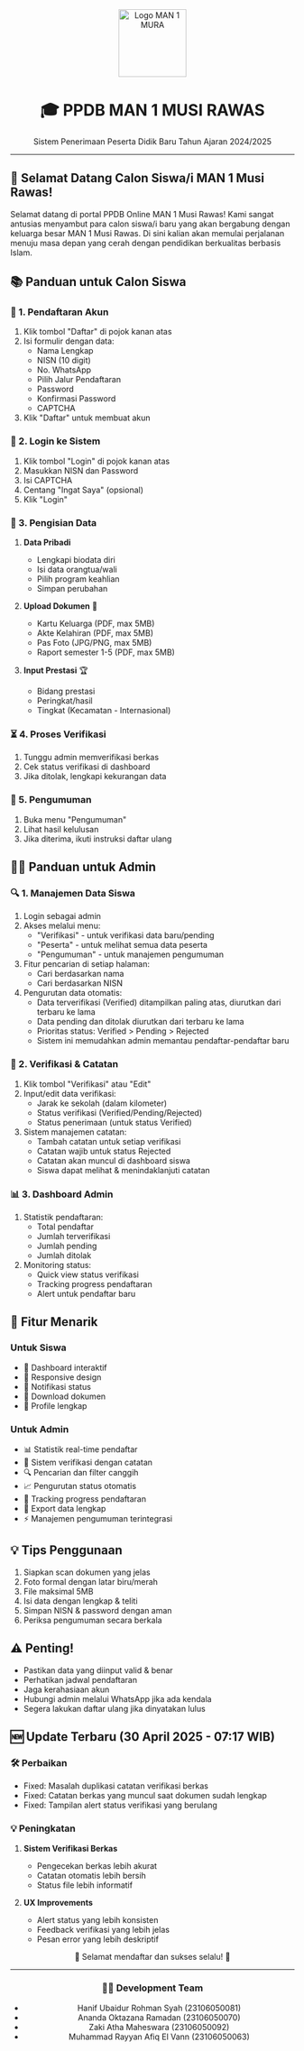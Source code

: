 <div align="center">
  <img src="https://freeimghost.net/images/2025/04/04/logo_kemenag.png" alt="Logo MAN 1 MURA" width="120">
  <h1>🎓 PPDB MAN 1 MUSI RAWAS</h1>
  <p>Sistem Penerimaan Peserta Didik Baru Tahun Ajaran 2024/2025</p>
</div>

---

## 🌟 Selamat Datang Calon Siswa/i MAN 1 Musi Rawas!

Selamat datang di portal PPDB Online MAN 1 Musi Rawas! Kami sangat antusias menyambut para calon siswa/i baru yang akan bergabung dengan keluarga besar MAN 1 Musi Rawas. Di sini kalian akan memulai perjalanan menuju masa depan yang cerah dengan pendidikan berkualitas berbasis Islam.

## 📚 Panduan untuk Calon Siswa

### 🔑 1. Pendaftaran Akun
1. Klik tombol "Daftar" di pojok kanan atas
2. Isi formulir dengan data:
   - Nama Lengkap
   - NISN (10 digit)
   - No. WhatsApp
   - Pilih Jalur Pendaftaran
   - Password
   - Konfirmasi Password
   - CAPTCHA
3. Klik "Daftar" untuk membuat akun

### 🔐 2. Login ke Sistem
1. Klik tombol "Login" di pojok kanan atas
2. Masukkan NISN dan Password
3. Isi CAPTCHA
4. Centang "Ingat Saya" (opsional)
5. Klik "Login"

### 📝 3. Pengisian Data
1. **Data Pribadi**
   - Lengkapi biodata diri
   - Isi data orangtua/wali
   - Pilih program keahlian
   - Simpan perubahan

2. **Upload Dokumen** 📎
   - Kartu Keluarga (PDF, max 5MB)
   - Akte Kelahiran (PDF, max 5MB)
   - Pas Foto (JPG/PNG, max 5MB)
   - Raport semester 1-5 (PDF, max 5MB)

3. **Input Prestasi** 🏆
   - Bidang prestasi
   - Peringkat/hasil
   - Tingkat (Kecamatan - Internasional)

### ⏳ 4. Proses Verifikasi
1. Tunggu admin memverifikasi berkas
2. Cek status verifikasi di dashboard
3. Jika ditolak, lengkapi kekurangan data

### 📢 5. Pengumuman
1. Buka menu "Pengumuman"
2. Lihat hasil kelulusan
3. Jika diterima, ikuti instruksi daftar ulang

## 👨‍💼 Panduan untuk Admin

### 🔍 1. Manajemen Data Siswa
1. Login sebagai admin
2. Akses melalui menu:
   - "Verifikasi" - untuk verifikasi data baru/pending
   - "Peserta" - untuk melihat semua data peserta
   - "Pengumuman" - untuk manajemen pengumuman
3. Fitur pencarian di setiap halaman:
   - Cari berdasarkan nama
   - Cari berdasarkan NISN
4. Pengurutan data otomatis:
   - Data terverifikasi (Verified) ditampilkan paling atas, diurutkan dari terbaru ke lama
   - Data pending dan ditolak diurutkan dari terbaru ke lama  
   - Prioritas status: Verified > Pending > Rejected
   - Sistem ini memudahkan admin memantau pendaftar-pendaftar baru

### 📏 2. Verifikasi & Catatan
1. Klik tombol "Verifikasi" atau "Edit"
2. Input/edit data verifikasi:
   - Jarak ke sekolah (dalam kilometer)
   - Status verifikasi (Verified/Pending/Rejected)
   - Status penerimaan (untuk status Verified)
3. Sistem manajemen catatan:
   - Tambah catatan untuk setiap verifikasi
   - Catatan wajib untuk status Rejected
   - Catatan akan muncul di dashboard siswa
   - Siswa dapat melihat & menindaklanjuti catatan

### 📊 3. Dashboard Admin
1. Statistik pendaftaran:
   - Total pendaftar
   - Jumlah terverifikasi
   - Jumlah pending
   - Jumlah ditolak
2. Monitoring status:
   - Quick view status verifikasi
   - Tracking progress pendaftaran
   - Alert untuk pendaftar baru

## 🎨 Fitur Menarik

### Untuk Siswa
- 🎯 Dashboard interaktif
- 📱 Responsive design
- 🔔 Notifikasi status
- 📄 Download dokumen
- 👥 Profile lengkap

### Untuk Admin
- 📊 Statistik real-time pendaftar
- 📝 Sistem verifikasi dengan catatan
- 🔍 Pencarian dan filter canggih
- 📈 Pengurutan status otomatis
- 🎯 Tracking progress pendaftaran
- 📩 Export data lengkap
- ⚡ Manajemen pengumuman terintegrasi

## 💡 Tips Penggunaan
1. Siapkan scan dokumen yang jelas
2. Foto formal dengan latar biru/merah
3. File maksimal 5MB
4. Isi data dengan lengkap & teliti
5. Simpan NISN & password dengan aman
6. Periksa pengumuman secara berkala

## ⚠️ Penting!
- Pastikan data yang diinput valid & benar
- Perhatikan jadwal pendaftaran
- Jaga kerahasiaan akun
- Hubungi admin melalui WhatsApp jika ada kendala
- Segera lakukan daftar ulang jika dinyatakan lulus

## 🆕 Update Terbaru (30 April 2025 - 07:17 WIB)

### 🛠 Perbaikan
- Fixed: Masalah duplikasi catatan verifikasi berkas
- Fixed: Catatan berkas yang muncul saat dokumen sudah lengkap
- Fixed: Tampilan alert status verifikasi yang berulang

### 💡 Peningkatan
1. **Sistem Verifikasi Berkas**
   - Pengecekan berkas lebih akurat
   - Catatan otomatis lebih bersih
   - Status file lebih informatif

2. **UX Improvements**
   - Alert status yang lebih konsisten
   - Feedback verifikasi yang lebih jelas
   - Pesan error yang lebih deskriptif

<div align="center">
  <p>💫 Selamat mendaftar dan sukses selalu! 💫</p>
  
  ---
  ### 👨‍💻 Development Team
  - Hanif Ubaidur Rohman Syah (23106050081)
  - Ananda Oktazana Ramadan (23106050070)
  - Zaki Atha Maheswara (23106050092)
  - Muhammad Rayyan Afiq El Vann (23106050063)
  
</div>
